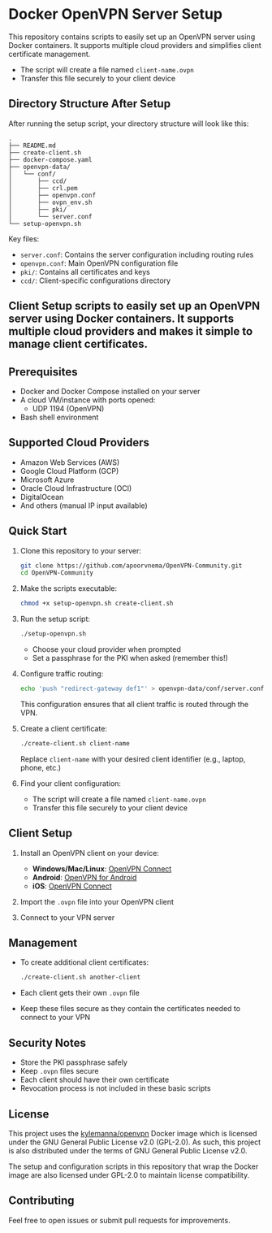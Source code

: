 # Docker OpenVPN Server Setup

This repository contains scripts to easily set up an OpenVPN server using Docker containers. It supports multiple cloud providers and simplifies client certificate management.
   - The script will create a file named `client-name.ovpn`
   - Transfer this file securely to your client device

## Directory Structure After Setup

After running the setup script, your directory structure will look like this:
```
.
├── README.md
├── create-client.sh
├── docker-compose.yaml
├── openvpn-data/
│   └── conf/
│       ├── ccd/
│       ├── crl.pem
│       ├── openvpn.conf
│       ├── ovpn_env.sh
│       ├── pki/
│       └── server.conf
└── setup-openvpn.sh
```

Key files:
- `server.conf`: Contains the server configuration including routing rules
- `openvpn.conf`: Main OpenVPN configuration file
- `pki/`: Contains all certificates and keys
- `ccd/`: Client-specific configurations directory

## Client Setup scripts to easily set up an OpenVPN server using Docker containers. It supports multiple cloud providers and makes it simple to manage client certificates.

## Prerequisites

- Docker and Docker Compose installed on your server
- A cloud VM/instance with ports opened:
  - UDP 1194 (OpenVPN)
- Bash shell environment

## Supported Cloud Providers

- Amazon Web Services (AWS)
- Google Cloud Platform (GCP)
- Microsoft Azure
- Oracle Cloud Infrastructure (OCI)
- DigitalOcean
- And others (manual IP input available)

## Quick Start

1. Clone this repository to your server:
   ```bash
   git clone https://github.com/apoorvnema/OpenVPN-Community.git
   cd OpenVPN-Community
   ```

2. Make the scripts executable:
   ```bash
   chmod +x setup-openvpn.sh create-client.sh
   ```

3. Run the setup script:
   ```bash
   ./setup-openvpn.sh
   ```
   - Choose your cloud provider when prompted
   - Set a passphrase for the PKI when asked (remember this!)

4. Configure traffic routing:
   ```bash
   echo 'push "redirect-gateway def1"' > openvpn-data/conf/server.conf
   ```
   This configuration ensures that all client traffic is routed through the VPN.

5. Create a client certificate:
   ```bash
   ./create-client.sh client-name
   ```
   Replace `client-name` with your desired client identifier (e.g., laptop, phone, etc.)

5. Find your client configuration:
   - The script will create a file named `client-name.ovpn`
   - Transfer this file securely to your client device

## Client Setup

1. Install an OpenVPN client on your device:
   - **Windows/Mac/Linux**: [OpenVPN Connect](https://openvpn.net/client/)
   - **Android**: [OpenVPN for Android](https://play.google.com/store/apps/details?id=de.blinkt.openvpn)
   - **iOS**: [OpenVPN Connect](https://apps.apple.com/app/openvpn-connect/id590379981)

2. Import the `.ovpn` file into your OpenVPN client

3. Connect to your VPN server

## Management

- To create additional client certificates:
  ```bash
  ./create-client.sh another-client
  ```

- Each client gets their own `.ovpn` file
- Keep these files secure as they contain the certificates needed to connect to your VPN

## Security Notes

- Store the PKI passphrase safely
- Keep `.ovpn` files secure
- Each client should have their own certificate
- Revocation process is not included in these basic scripts

## License

This project uses the [kylemanna/openvpn](https://github.com/kylemanna/docker-openvpn) Docker image which is licensed under the GNU General Public License v2.0 (GPL-2.0). As such, this project is also distributed under the terms of GNU General Public License v2.0.

The setup and configuration scripts in this repository that wrap the Docker image are also licensed under GPL-2.0 to maintain license compatibility.

## Contributing

Feel free to open issues or submit pull requests for improvements.
